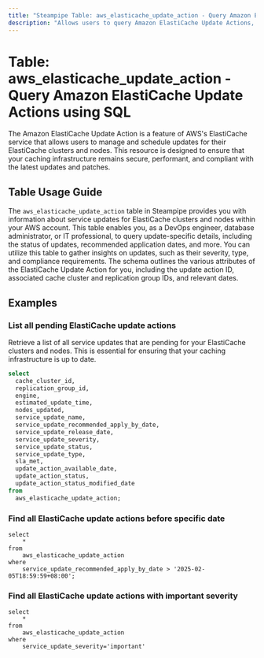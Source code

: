 ```yaml
---
title: "Steampipe Table: aws_elasticache_update_action - Query Amazon ElastiCache Update Actions using SQL"
description: "Allows users to query Amazon ElastiCache Update Actions, providing information about service updates for ElastiCache clusters and nodes within the AWS account."
---
```


# Table: aws_elasticache_update_action - Query Amazon ElastiCache Update Actions using SQL

The Amazon ElastiCache Update Action is a feature of AWS's ElastiCache service that allows users to manage and schedule updates for their ElastiCache clusters and nodes. This resource is designed to ensure that your caching infrastructure remains secure, performant, and compliant with the latest updates and patches.

## Table Usage Guide

The `aws_elasticache_update_action` table in Steampipe provides you with information about service updates for ElastiCache clusters and nodes within your AWS account. This table enables you, as a DevOps engineer, database administrator, or IT professional, to query update-specific details, including the status of updates, recommended application dates, and more. You can utilize this table to gather insights on updates, such as their severity, type, and compliance requirements. The schema outlines the various attributes of the ElastiCache Update Action for you, including the update action ID, associated cache cluster and replication group IDs, and relevant dates.

## Examples

### List all pending ElastiCache update actions
Retrieve a list of all service updates that are pending for your ElastiCache clusters and nodes. This is essential for ensuring that your caching infrastructure is up to date.

```sql
select
  cache_cluster_id,
  replication_group_id,
  engine,
  estimated_update_time,
  nodes_updated,
  service_update_name,
  service_update_recommended_apply_by_date,
  service_update_release_date,
  service_update_severity,
  service_update_status,
  service_update_type,
  sla_met,
  update_action_available_date,
  update_action_status,
  update_action_status_modified_date
from
  aws_elasticache_update_action;
```

### Find all ElastiCache update actions before specific date

```sql+postgres
select 
    * 
from 
    aws_elasticache_update_action 
where 
    service_update_recommended_apply_by_date > '2025-02-05T18:59:59+08:00';
```

### Find all ElastiCache update actions with important severity

```sql+postgres
select 
    * 
from 
    aws_elasticache_update_action 
where 
    service_update_severity='important'
```